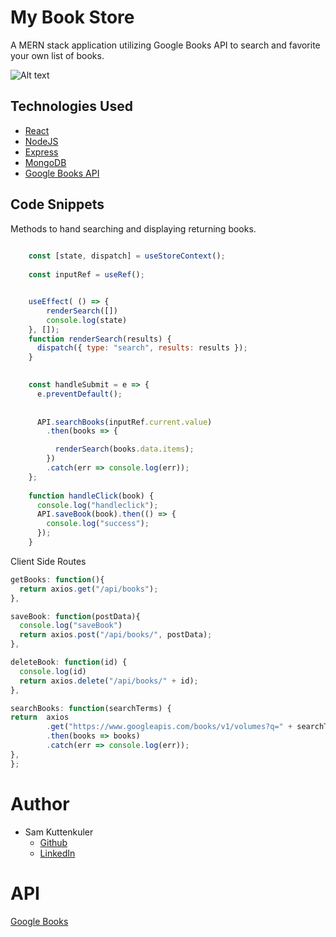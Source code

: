 # My Book Store

A MERN stack application utilizing Google Books API to search and favorite your own list of books. 

![Alt text](./client/src/assets/images/BookStore.gif?raw=true "Preview")


## Technologies Used

* [React](https://reactjs.org/)
* [NodeJS](https://nodejs.org/)
* [Express](https://expressjs.com/)
* [MongoDB](https://www.mongodb.com/)
* [Google Books API](https://developers.google.com/books)

## Code Snippets

Methods to hand searching and displaying returning books.

```javascript
    
    const [state, dispatch] = useStoreContext();
  
    const inputRef = useRef();


    useEffect( () => {
        renderSearch([])
        console.log(state)
    }, []);
    function renderSearch(results) {
      dispatch({ type: "search", results: results });
    }
  

    const handleSubmit = e => {
      e.preventDefault();
      
  
      API.searchBooks(inputRef.current.value)
        .then(books => {

          renderSearch(books.data.items);
        })
        .catch(err => console.log(err));
    };
  
    function handleClick(book) {
      console.log("handleclick");
      API.saveBook(book).then(() => {
        console.log("success");
      });
    }
  ```

Client Side Routes

  ```javascript
  getBooks: function(){
    return axios.get("/api/books");
},

saveBook: function(postData){
    console.log("saveBook")
    return axios.post("/api/books/", postData);
},

deleteBook: function(id) {
    console.log(id)
    return axios.delete("/api/books/" + id);
  },

searchBooks: function(searchTerms) {
  return  axios
          .get("https://www.googleapis.com/books/v1/volumes?q=" + searchTerms + "&maxResults=40")
          .then(books => books)
          .catch(err => console.log(err));
},
};

  ```

# Author
  * Sam Kuttenkuler
    - [Github](https://www.github.com/skuttenkuler)
    - [LinkedIn](https://www.linkedin.com/in/skdev91)

# API

[Google Books](https://developers.google.com/books)
